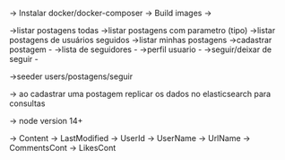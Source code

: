 -> Instalar docker/docker-composer
-> Build images
->


->listar postagens todas
->listar postagens com parametro (tipo)
->listar postagens de usuários seguidos
->listar minhas postagens
->cadastrar postagem -
->lista de seguidores -
->perfil usuario -
->seguir/deixar de seguir -


->seeder users/postagens/seguir

-> ao cadastrar uma postagem replicar os dados no elasticsearch para consultas


-> node version 14+

-> Content
-> LastModified
-> UserId
-> UserName
-> UrlName
-> CommentsCont
-> LikesCont

